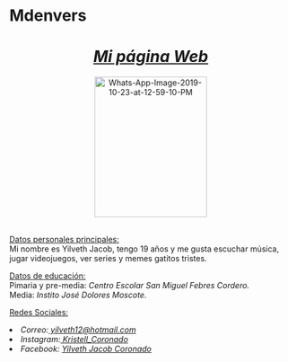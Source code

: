 # Mdenvers
<!DOCTYPE html>
<html>
<body>
<h1 align="center"><u><i>Mi página Web</i></u></h1>
<p align="center"><a href="https://ibb.co/d7xSJPb"><img src="https://i.ibb.co/jHsdZyV/Whats-App-Image-2019-10-23-at-12-59-10-PM.jpg" alt="Whats-App-Image-2019-10-23-at-12-59-10-PM" border="0"width="200" height="250"> </a></p>
<p>
<br><u>Datos personales principales:</u>
<br>Mi nombre es Yilveth Jacob, tengo 19 años y me gusta escuchar música, jugar videojuegos, ver series y memes gatitos tristes.</p>
<P><u>Datos de educación:</u>
  <br>Pimaria y pre-media: <i>Centro Escolar San Miguel Febres Cordero.</i>
  <br>Media: <i>Instito José Dolores Moscote.</i></p>
<p><u>Redes Sociales:</u>
<address>
<li>Correo:<a href="mailto:yilveth12@hotmail.com"> yilveth12@hotmail.com</a> 
</li>
<li>Instagram:<a href="https://www.instagram.com/kristell_coronado/"> Kristell_Coronado</a></li>
<li>Facebook: <a href="https://www.facebook.com/yilveth.jacobcoronado?ref=bookmarks"> Yilveth Jacob Coronado</a></li>

</address>
</body>
</html>
